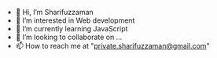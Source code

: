 - 👋 Hi, I’m Sharifuzzaman
- 👀 I’m interested in Web development
- 🌱 I’m currently learning JavaScript
- 💞️ I’m looking to collaborate on ...
- 📫 How to reach me at "private.sharifuzzaman@gmail.com"

<!---
sharifuzzaman24/sharifuzzaman24 is a ✨ special ✨ repository because its `README.md` (this file) appears on your GitHub profile.
You can click the Preview link to take a look at your changes.
--->
